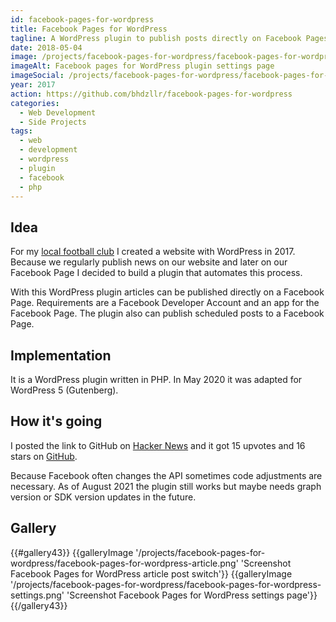 ```yaml
---
id: facebook-pages-for-wordpress
title: Facebook Pages for WordPress
tagline: A WordPress plugin to publish posts directly on Facebook Pages.
date: 2018-05-04
image: /projects/facebook-pages-for-wordpress/facebook-pages-for-wordpress-settings.png
imageAlt: Facebook pages for WordPress plugin settings page
imageSocial: /projects/facebook-pages-for-wordpress/facebook-pages-for-wordpress-settings.png
year: 2017
action: https://github.com/bhdzllr/facebook-pages-for-wordpress
categories:
  - Web Development
  - Side Projects
tags:
  - web
  - development
  - wordpress
  - plugin
  - facebook
  - php
---
```


## Idea

For my [local football club](https://www.sugrabern.at/) I created a website with WordPress in 2017. Because we regularly publish news on our website and later on our Facebook Page I decided to build a plugin that automates this process.

With this WordPress plugin articles can be published directly on a Facebook Page. Requirements are a Facebook Developer Account and an app for the Facebook Page. The plugin also can publish scheduled posts to a Facebook Page.

## Implementation

It is a WordPress plugin written in PHP. In May 2020 it was adapted for WordPress 5 (Gutenberg).

## How it's going

I posted the link to GitHub on [Hacker News](https://news.ycombinator.com/item?id=17006922) and it got 15 upvotes and 16 stars on [GitHub](https://github.com/bhdzllr/facebook-pages-for-wordpress).

Because Facebook often changes the API sometimes code adjustments are necessary. As of August 2021 the plugin still works but maybe needs graph version or SDK version updates in the future.

## Gallery

<hbs>
{{#gallery43}}
  {{galleryImage '/projects/facebook-pages-for-wordpress/facebook-pages-for-wordpress-article.png' 'Screenshot Facebook Pages for WordPress article post switch'}}
  {{galleryImage '/projects/facebook-pages-for-wordpress/facebook-pages-for-wordpress-settings.png' 'Screenshot Facebook Pages for WordPress settings page'}}
{{/gallery43}}
</hbs>
